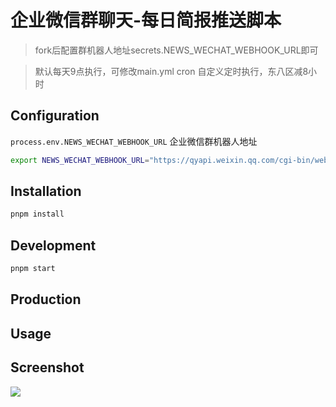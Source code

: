 # 企业微信群聊天-每日简报推送脚本

> fork后配置群机器人地址secrets.NEWS_WECHAT_WEBHOOK_URL即可

> 默认每天9点执行，可修改main.yml cron 自定义定时执行，东八区减8小时

## Configuration
`process.env.NEWS_WECHAT_WEBHOOK_URL` 企业微信群机器人地址
```sh
export NEWS_WECHAT_WEBHOOK_URL="https://qyapi.weixin.qq.com/cgi-bin/webhook/send?key=examplekey'"
```

## Installation
```sh
pnpm install
```

## Development
```sh
pnpm start
```

## Production

## Usage

## Screenshot
![](https://cdn.jsdelivr.net/gh/wingsheep/FigureBed@master/img/news_bot.png)
